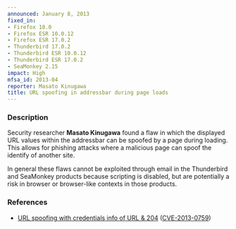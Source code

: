```yaml
---
announced: January 8, 2013
fixed_in:
- Firefox 18.0
- Firefox ESR 10.0.12
- Firefox ESR 17.0.2
- Thunderbird 17.0.2
- Thunderbird ESR 10.0.12
- Thunderbird ESR 17.0.2
- SeaMonkey 2.15
impact: High
mfsa_id: 2013-04
reporter: Masato Kinugawa
title: URL spoofing in addressbar during page loads
---
```


<h3>Description</h3>

<p>Security researcher <strong>Masato Kinugawa</strong> found a flaw in which the displayed URL values within the addressbar can be spoofed by a page during loading. This allows for phishing attacks where a malicious page can spoof the identify of another site. 
</p>

<p class="note">In general these flaws cannot be exploited through email in the Thunderbird and SeaMonkey products because scripting is disabled, but are potentially a risk in browser or browser-like contexts in those products.
</p>

<h3>References</h3>

<ul>
  <li><a href="https://bugzilla.mozilla.org/show_bug.cgi?id=802026">
      URL spoofing with credentials info of URL &amp; 204</a> (<a href="http://cve.mitre.org/cgi-bin/cvename.cgi?name=CVE-2013-0759" class="ex-ref">CVE-2013-0759</a>)</li>
</ul>



